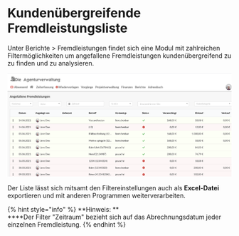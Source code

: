 # Kundenübergreifende Fremdleistungsliste

Unter Berichte > Fremdleistungen findet sich eine Modul mit zahlreichen Filtermöglichkeiten um angefallene Fremdleistungen kundenübergreifend zu zu finden und zu analysieren.

![](../.gitbook/assets/globale-fl-liste.png)

Der Liste lässt sich mitsamt den Filtereinstellungen auch als **Excel-Datei** exportieren und mit anderen Programmen weiterverarbeiten.

{% hint style="info" %}
**Hinweis: **\
****Der Filter "Zeitraum" bezieht sich auf das Abrechnungsdatum jeder einzelnen Fremdleistung.
{% endhint %}
